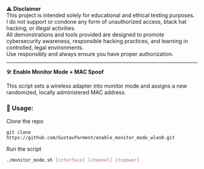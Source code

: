 ⚠️ **Disclaimer**  
This project is intended solely for educational and ethical testing purposes.  
I do not support or condone any form of unauthorized access, black hat hacking, or illegal activities.  
All demonstrations and tools provided are designed to promote cybersecurity awareness, responsible hacking practices, and learning in controlled, legal environments.  
Use responsibly and always ensure you have proper authorization.  

---

🛠️ **Enable Monitor Mode + MAC Spoof**

This script sets a wireless adapter into monitor mode and assigns a new randomized, locally administered MAC address.  

### 🔧 Usage:
Clone the repo
```
git clone https://github.com/GustavParment/enable_monitor_mode_wlan0.git
```
Run the script 
```bash
./monitor_mode.sh [interface] [channel] [txpower]

